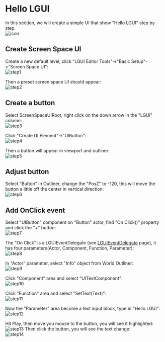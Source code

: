 # Hello LGUI
In this section, we will create a simple UI that show "Hello LGUI" step by step.  
![icon](./icon.png)

## Create Screen Space UI
Create a new default level, click "LGUI Editor Tools"->"Basic Setup"->"Screen Space UI":  
![step1](./hello_world1.png)

Then a preset screen space UI should appear:  
![step2](./hello_world2.png)

## Create a button
Select ScreenSpaceUIRoot, right click on the down arrow in the "LGUI" column:  
![step3](./hello_world3.png)

Click "Create UI Element"->"UIButton":  
![step4](./hello_world4.png) 

Then a button will appear in viewport and outliner:  
![step5](./hello_world5.png)

## Adjust button
Select "Button" in Outliner, change the "PosZ" to -120, this will move the button a little off the center in vertical direction:  
![step6](./hello_world6.png)

## Add OnClick event
Select "UIButton" component on "Button" actor, find "On Click()" property and click the "+" button:  
![step7](./hello_world7.png)

The "On Click" is a LGUIEventDelegate (see [LGUIEventDelegate](./../LGUIEventDelegate/index.md) page), it has four parameters(Actor, Component, Function, Parameter):  
![step8](./hello_world8.png)

In "Actor" parameter, select "Info" object from World Outliner:  
![step9](./hello_world9.png)

Click "Component" area and select "UITextComponent":  
![step10](./hello_world10.png)

Click "Function" area and select "SetText(Text)":  
![step11](./hello_world11.png)

Now the "Parameter" area become a text input block, type in "Hello LGUI":  
![step12](./hello_world12.png)

Hit Play, then move you mouse to the button, you will see it highlighted:  
![step13](./hello_world13.png)
Then click the button, you will see the text change:  
    ![step14](./hello_world14.png)

